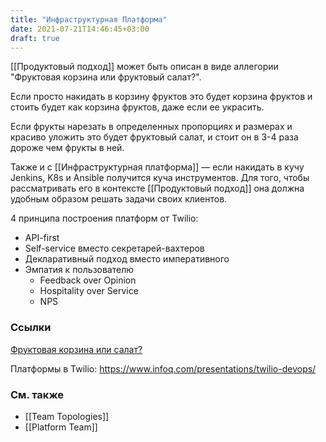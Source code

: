 ```yaml
---
title: "Инфраструктурная Платформа"
date: 2021-07-21T14:46:45+03:00
draft: true
---
```

[[Продуктовый подход]] может быть описан в виде аллегории "Фруктовая корзина или фруктовый салат?".

Если просто накидать в корзину фруктов это будет корзина фруктов и стоить будет как корзина фруктов, даже если ее украсить.

Если фрукты нарезать в определенных пропорциях и размерах и красиво уложить это будет фруктовый салат, и стоит он в 3-4 раза дороже чем фрукты в ней.


Также и с [[Инфраструктурная платформа]] — если накидать в кучу Jenkins, K8s и Ansible получится куча инструментов. Для того, чтобы рассматривать его в контексте [[Продуктовый подход]] она должна удобным образом решать задачи своих клиентов.


4 принципа построения платформ от Twilio:
- API-first
- Self-service вместо секретарей-вахтеров
- Декларативный подход вместо императивного
- Эмпатия к пользователю
    - Feedback over Opinion
    - Hospitality over Service
    - NPS



### Ссылки
[Фруктовая корзина или салат?](x-devonthink-item://F2A17554-AE30-40F5-9D23-AA0AE5AD5BBE)

Платформы в Twilio: https://www.infoq.com/presentations/twilio-devops/

### См. также
- [[Team Topologies]]
- [[Platform Team]]
